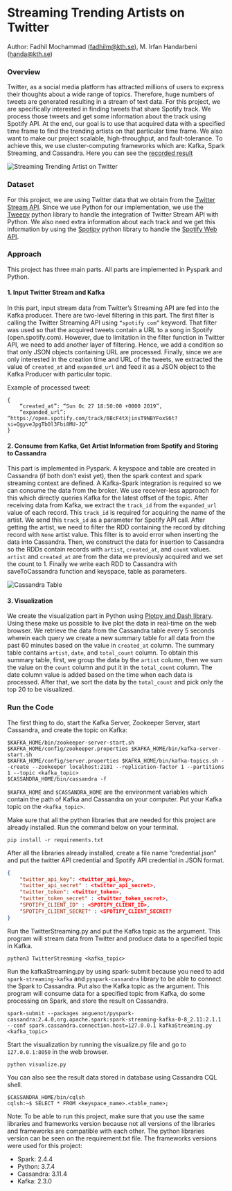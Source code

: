 # Streaming Trending Artists on Twitter
Author: Fadhil Mochammad (fadhilm@kth.se), M. Irfan Handarbeni (handa@kth.se)

### Overview
Twitter, as a social media platform has attracted millions of users to express their thoughts about a wide range of topics. Therefore, huge numbers of tweets are generated resulting in a stream of text data. For this project, we are specifically interested in finding tweets that share Spotify track. We process those tweets and get some information about the track using Spotify API. At the end, our goal is to use that acquired data with a specified time frame to find the trending artists on that particular time frame. We also want to make our project scalable, high-throughput, and fault-tolerance. To achieve this, we use cluster-computing frameworks which are: Kafka, Spark Streaming, and Cassandra. 
Here you can see the [recorded result](https://youtu.be/eLnKT_aGahk)

![Streaming Trending Artist on Twitter](https://github.com/fadhilmch/streaming-spotify-trending-artists/blob/master/assets/TwitterTrending2.gif "Streaming Trending Artist on Twitter")

### Dataset
For this project, we are using Twitter data that we obtain from the [Twitter Stream API](https://developer.twitter.com/en.html). Since we use Python for our implementation, we use the [Tweepy](https://www.tweepy.org/
) python library to handle the integration of Twitter Stream API with Python. We also need extra information about each track and we get this information by using the [Spotipy](https://spotipy.readthedocs.io/en/latest/) python library to handle the [Spotify Web API](https://developer.spotify.com/documentation/web-api/). 

### Approach
This project has three main parts. All parts are implemented in Pyspark and Python. 

#### 1. Input Twitter Stream and Kafka
In this part, input stream data from Twitter’s Streaming API are fed into the Kafka producer. There are two-level filtering in this part. The first filter is calling the Twitter Streaming API using `“spotify com”` keyword. That filter was used so that the acquired tweets contain a URL to a song in Spotify (open.spotify.com). However, due to limitation in the filter function in Twitter API, we need to add another layer of filtering. Hence, we add a condition so that only JSON objects containing URL are processed. Finally, since we are only interested in the creation time and URL of the tweets, we extracted the value of `created_at` and `expanded_url` and feed it as a JSON object to the Kafka Producer with particular topic.

Example of processed tweet:
```
{
    “created_at”: “Sun Oc 27 18:50:00 +0000 2019”, 
    “expanded_url”: “https://open.spotify.com/track/6BcF4tXjinsT9NBYFoxS6t?si=QgyveJpgTbOl3Fbi8MU-JQ”
}
```
#### 2. Consume from Kafka, Get Artist Information from Spotify and Storing to Cassandra
This part is implemented in Pyspark. A keyspace and table are created in Cassandra (if both don’t exist yet), then the spark context and spark streaming context are defined. A Kafka-Spark integration is required so we can consume the data from the broker. We use receiver-less approach for this which directly queries Kafka for the latest offset of the topic. After receiving data from Kafka, we extract the `track_id` from the `expanded_url` value of each record. This `track_id` is required for acquiring the name of the artist. We send this `track_id` as a parameter for Spotify API call. After getting the artist, we need to filter the RDD containing the record by ditching record with `None` artist value. This filter is to avoid error when inserting the data into Cassandra. Then, we construct the data for insertion to Cassandra so the RDDs contain records with `artist`, `created_at`, and `count` values. `artist` and `created_at` are from the data we previously acquired and we set the count to 1. Finally we write each RDD to Cassandra with saveToCassandra function and keyspace, table as parameters.

![Cassandra Table](https://github.com/fadhilmch/streaming-spotify-trending-artists/blob/master/assets/cassandraTable.png "Content in Cassandra")

#### 3. Visualization
We create the visualization part in Python using [Plotpy and Dash library](https://plot.ly/dash/). Using these make us possible to live plot the data in real-time on the web browser. We retrieve the data from the Cassandra table every 5 seconds wherein each query we create a new summary table for all data from the past 60 minutes based on the value in `created_at` column. The summary table contains `artist`, `date`, and `total_count` column. To obtain this summary table, first, we group the data by the `artist` column, then we sum the value on the `count` column and put it in the `total_count` column. The date column value is added based on the time when each data is processed. After that, we sort the data by the `total_count` and pick only the top 20 to be visualized.

### Run the Code

The first thing to do, start the Kafka Server, Zookeeper Server, start Cassandra, and create the topic on Kafka:
```console
$KAFKA_HOME/bin/zookeeper-server-start.sh 
$KAFKA_HOME/config/zookeeper.properties $KAFKA_HOME/bin/kafka-server-start.sh 
$KAFKA_HOME/config/server.properties $KAFKA_HOME/bin/kafka-topics.sh --create --zookeeper localhost:2181 --replication-factor 1 --partitions 1 --topic <kafka_topic>
$CASSANDRA_HOME/bin/cassandra -f
```
`$KAFKA_HOME` and `$CASSANDRA_HOME` are the environment variables which contain the path of Kafka and Cassandra on your computer. Put your Kafka topic on the `<kafka_topic>`.

Make sure that all the python libraries that are needed for this project are already installed. Run the command below on your terminal. 
```console
pip install -r requirements.txt
```

After all the libraries already installed, create a file name “credential.json” and put the twitter API credential and Spotify API credential in JSON format. 
```json
{
    "twitter_api_key": <twitter_api_key>,
    "twitter_api_secret" : <twitter_api_secret>,
    "twitter_token": <twitter_token>,
    "twitter_token_secret" : <twitter_token_secret>,
    "SPOTIFY_CLIENT_ID" : <SPOTIFY_CLIENT_ID>,
    "SPOTIFY_CLIENT_SECRET" : <SPOTIFY_CLIENT_SECRET?
}
```

Run the TwitterStreaming.py and put the Kafka topic as the argument. This program will stream data from Twitter and produce data to a specified topic in Kafka. 
```console
python3 TwitterStreaming <kafka_topic>
```

Run the kafkaStreaming.py by using spark-submit because you need to add `spark-streaming-kafka` and `pyspark-cassandra` library to be able to connect the Spark to Cassandra. Put also the Kafka topic as the argument. This program will consume data for a specified topic from Kafka, do some processing on Spark, and store the result on Cassandra. 
```console
spark-submit --packages anguenot/pyspark-cassandra:2.4.0,org.apache.spark:spark-streaming-kafka-0-8_2.11:2.1.1 --conf spark.cassandra.connection.host=127.0.0.1 kafkaStreaming.py <kafka_topic>
```

Start the visualization by running the visualize.py file and go to `127.0.0.1:8050` in the web browser.
```console
python visualize.py
```

You can also see the result data stored in database using Cassandra CQL shell. 
```console
$CASSANDRA_HOME/bin/cqlsh 
cqlsh:~$ SELECT * FROM <keyspace_name>.<table_name>;
```
Note: To be able to run this project, make sure that you use the same libraries and frameworks version because not all versions of the libraries and frameworks are compatible with each other. The python libraries version can be seen on the requirement.txt file. The frameworks versions were used for this project:
* Spark: 2.4.4
* Python: 3.7.4
* Cassandra: 3.11.4
* Kafka: 2.3.0

 
